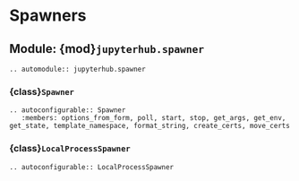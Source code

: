 # Spawners

## Module: {mod}`jupyterhub.spawner`

```{eval-rst}
.. automodule:: jupyterhub.spawner
```

### {class}`Spawner`

```{eval-rst}
.. autoconfigurable:: Spawner
   :members: options_from_form, poll, start, stop, get_args, get_env, get_state, template_namespace, format_string, create_certs, move_certs
```

### {class}`LocalProcessSpawner`

```{eval-rst}
.. autoconfigurable:: LocalProcessSpawner
```
